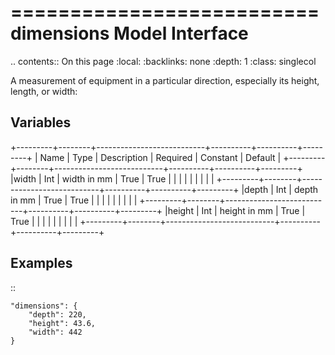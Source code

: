 

==========================
dimensions Model Interface
==========================

.. contents:: On this page
    :local:
    :backlinks: none
    :depth: 1
    :class: singlecol

A measurement of equipment in a particular direction, especially its height, length, or width:

Variables
---------

+---------+--------+---------------------------+----------+----------+---------+
| Name    | Type   | Description               | Required | Constant | Default |
+---------+--------+---------------------------+----------+----------+---------+
|width    | Int    | width in mm               | True     | True     |         |
|         |        |                           |          |          |         |
+---------+--------+---------------------------+----------+----------+---------+
|depth    | Int    | depth in mm               | True     | True     |         |
|         |        |                           |          |          |         |
+---------+--------+---------------------------+----------+----------+---------+
|height   | Int    | height in mm              | True     | True     |         |
|         |        |                           |          |          |         |
+---------+--------+---------------------------+----------+----------+---------+


Examples
--------

::

    "dimensions": {
        "depth": 220,
        "height": 43.6,
        "width": 442
    }
